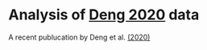 # Analysis of [Deng 2020](https://science.sciencemag.org/content/early/2020/06/05/science.abb9263) data

A recent publucation by Deng et al. [(2020)](https://science.sciencemag.org/content/early/2020/06/05/science.abb9263) 

